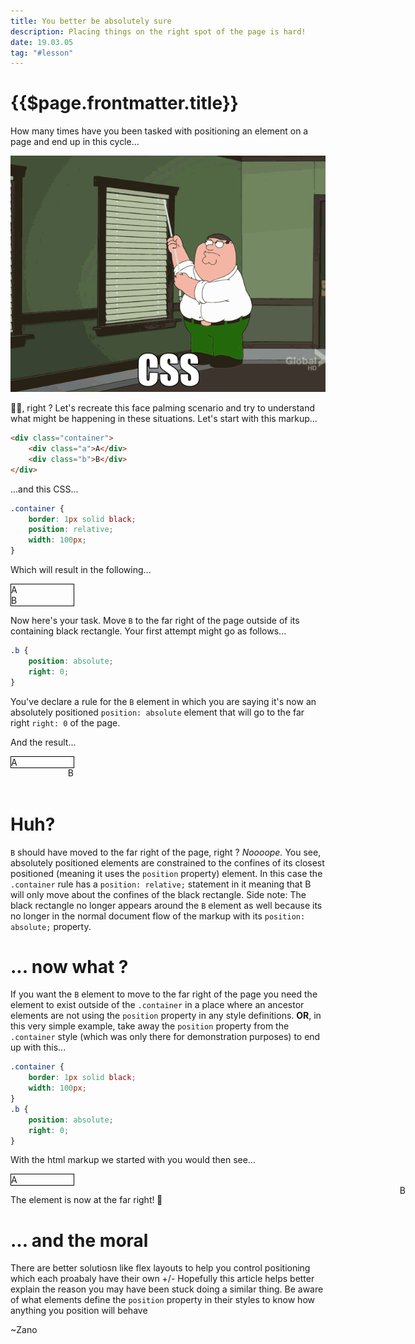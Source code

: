 ```yaml
---
title: You better be absolutely sure 
description: Placing things on the right spot of the page is hard!
date: 19.03.05
tag: "#lesson"
---
```


# {{$page.frontmatter.title}}
<Badge :text="$page.frontmatter.date" />
<Badge :text="$page.frontmatter.tag" />

How many times have you been tasked with positioning an element on a page and end up in this cycle...

![An image](../.vuepress/public/images/posts/family-guy.gif)

🤦‍♂️, right ? Let's recreate this face palming scenario and try to understand what might be happening in these situations. Let's start with this markup...

```html
<div class="container">
	<div class="a">A</div>
	<div class="b">B</div>
</div>
```

...and this CSS...

```css
.container {
	border: 1px solid black;
	position: relative;
	width: 100px;
}
```

Which will result in the following...

<style>
.my-container1{
	position:relative;
	border:1px solid black;
	width:100px;
}
</style>
<div class="my-container1">
	<div class="a1">A</div>
	<div class="b1">B</div>
</div>


Now here's your task.  Move `B` to the far right of the page outside of its containing black rectangle.  Your first attempt might go as follows...

```css
.b {
	position: absolute;
	right: 0;
}
```

You've declare a rule for the `B` element in which you are saying it's now an absolutely positioned `position: absolute` element that will go to the far right `right: 0` of the page. 

And the result...

<style>
.my-container2{
	position:relative;
	border:1px solid black;
	width:100px;
}
.b2 {
	position: absolute;
	right: 0;
}
</style>
<div class="my-container2">
	<div class="a2">A</div>
	<div class="b2">B</div>
</div>

<br/>
<br/>

# Huh?
`B` should have moved to the far right of the page, right ? _Noooope._  You see, absolutely positioned elements are constrained to the confines of its closest positioned (meaning it uses the `position` property) element.  In this case the `.container` rule has a `position: relative;` statement in it meaning that B will only move about the confines of the black rectangle. Side note: The black rectangle no longer appears around the `B` element as well because its no longer in the normal document flow of the markup with its `position: absolute;` property.


# ... now what ?
If you want the `B` element to move to the far right of the page you need the element to exist outside of the `.container` in a place where an ancestor elements are not using the `position` property in any style definitions. **OR**, in this very simple example, take away the `position` property from the `.container` style (which was only there for demonstration purposes) to end up with this...

```css
.container {
	border: 1px solid black;
	width: 100px;
}
.b {
	position: absolute;
	right: 0;
}
```
With the html markup we started with you would then see...

<style>
.my-container3{

	border:1px solid black;
	width:100px;
}
.b3 {
	position: absolute;
	right: 100px;
}
</style>
<div class="my-container3">
	<div class="a3">A</div>
	<div class="b3">B</div>
</div>

<p>The element is now at the far right! <span style=" display: inline-block;transform:rotateY(180deg);">👀</span></p>

# ... and the moral

There are better solutiosn like flex layouts to help you control positioning which each proabaly have their own +/-  Hopefully this article helps better explain the reason you may have been stuck doing a similar thing. Be aware of what elements define the `position` property in their styles to know how anything you position will behave

~Zano